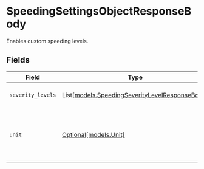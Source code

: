 # SpeedingSettingsObjectResponseBody

Enables custom speeding levels.


## Fields

| Field                                                                                                 | Type                                                                                                  | Required                                                                                              | Description                                                                                           | Example                                                                                               |
| ----------------------------------------------------------------------------------------------------- | ----------------------------------------------------------------------------------------------------- | ----------------------------------------------------------------------------------------------------- | ----------------------------------------------------------------------------------------------------- | ----------------------------------------------------------------------------------------------------- |
| `severity_levels`                                                                                     | List[[models.SpeedingSeverityLevelResponseBody](../models/speedingseveritylevelresponsebody.md)]      | :heavy_minus_sign:                                                                                    | The speeding severity levels for an organization.                                                     |                                                                                                       |
| `unit`                                                                                                | [Optional[models.Unit]](../models/unit.md)                                                            | :heavy_minus_sign:                                                                                    | The unit of measurement for speeding  Valid values: `milesPerHour`, `kilometersPerHour`, `percentage` | milesPerHour                                                                                          |
